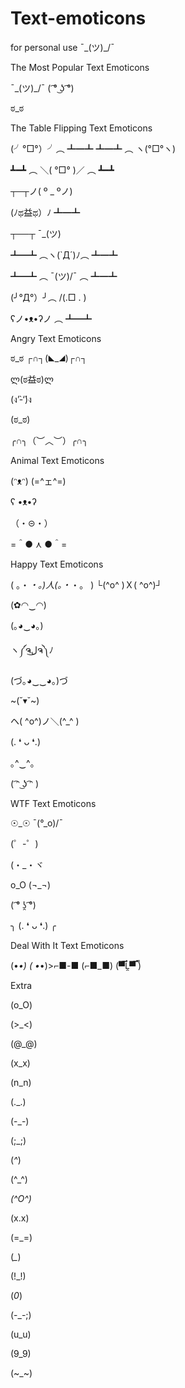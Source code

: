# Text-emoticons
for personal use  ¯\_(ツ)_/¯ 

The Most Popular Text Emoticons
 

¯\_(ツ)_/¯
( ͡° ͜ʖ ͡°)

ಠ_ಠ

 

 

The Table Flipping Text Emoticons
 

(╯°□°）╯︵ ┻━┻
┻━┻ ︵ ヽ(°□°ヽ)

┻━┻ ︵ ＼( °□° )／ ︵ ┻━┻

┬─┬ノ( º _ ºノ)

(ﾉಥ益ಥ）ﾉ ┻━┻

┬──┬ ¯\_(ツ)

┻━┻ ︵ヽ(`Д´)ﾉ︵ ┻━┻

┻━┻ ︵ ¯\(ツ)/¯ ︵ ┻━┻

(╯°Д°）╯︵ /(.□ . \)

ʕノ•ᴥ•ʔノ ︵ ┻━┻
 

 

Angry Text Emoticons
 

ಠ_ಠ
┌∩┐(◣_◢)┌∩┐

ლ(ಠ益ಠ)ლ

(ง’̀-‘́)ง

(ಠ_ಠ)

╭∩╮（︶︿︶）╭∩╮

 

 

Animal Text Emoticons
 

(ᵔᴥᵔ)
(=^ェ^=)

ʕ •ᴥ•ʔ

（・⊝・）

=＾● ⋏ ●＾=

 

 

Happy Text Emoticons
 

( 。・_・。)人(。・_・。 )
└(^o^ )Ｘ( ^o^)┘

(✿◠‿◠)

(｡◕‿◕｡)

ヽ༼ຈل͜ຈ༽ﾉ

(づ｡◕‿‿◕｡)づ

~(˘▾˘~)

ヘ( ^o^)ノ＼(^_^ )

(. ❛ ᴗ ❛.)

｡^‿^｡

( ͡ᵔ ͜ʖ ͡ᵔ )

 

 

WTF Text Emoticons
 

☉_☉
¯\(°_o)/¯

(゜-゜)

(・_・ヾ

o_O
(¬_¬)

( ͡° ʖ̯ ͡°)

╮ (. ❛ ᴗ ❛.) ╭

 

 

Deal With It Text Emoticons
 

(•_•) ( •_•)>⌐■-■ (⌐■_■)
(▀̿Ĺ̯▀̿ ̿)


Extra

(o_O)

(>_<)

(@_@)

(x_x)

(n_n)

(._.)

(-_-)

(;_;)

(*^*)

(^_^)

*(^O^)*

(x.x)

(=_=)

(*_*)

(!_!)

(*0*)

(-_-;)

(u_u)

(9_9)

(~_~)
